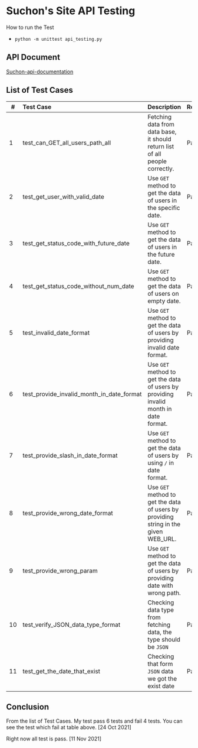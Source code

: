 # Suchon's Site API Testing

How to run the Test          
* ```python -m unittest api_testing.py```

## API Document
[Suchon-api-documentation](https://suchonsite-server.herokuapp.com/api-docs/#/)

## List of Test Cases

| # | Test Case  | Description     | Result|
|---|:----------|:------------------|---------|
| 1 | test_can_GET_all_users_path_all | Fetching data from data base, it should return list of all people correctly.  |Pass|
| 2 | test_get_user_with_valid_date | Use ```GET``` method to get the data of users in the specific date. |Pass|
| 3 | test_get_status_code_with_future_date | Use ```GET``` method to get the data of users in the future date. |Pass|
| 4 |test_get_status_code_without_num_date |  Use ```GET``` method to get the data of users on empty date.|Pass|
| 5 | test_invalid_date_format | Use ```GET``` method to get the data of users by providing invalid date format.|Pass|
| 6 | test_provide_invalid_month_in_date_format|Use ```GET``` method to get the data of users by providing invalid month in date format. |Pass|
| 7 | test_provide_slash_in_date_format | Use ```GET``` method to get the data of users by using `/` in date format.|Pass|
| 8 | test_provide_wrong_date_format |Use ```GET``` method to get the data of users by providing string in the given WEB_URL. |Pass|
| 9 | test_provide_wrong_param | Use ```GET``` method to get the data of users by providing date with wrong path.|Pass|
| 10 | test_verify_JSON_data_type_format | Checking data type from fetching data, the type should be ```JSON```|Pass|
| 11 | test_get_the_date_that_exist | Checking that form ```JSON``` data we got the exist date|Pass|

## Conclusion
From the list of Test Cases. My test pass 6 tests and fail 4 tests.
You can see the test which fail at table above. [24 Oct 2021]

Right now all test is pass. [11 Nov 2021]